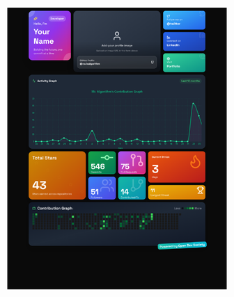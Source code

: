 ![OpenReadme](https://raw.githubusercontent.com/ravixalgorithm/openreadme-images/main/profiles/fad62070c0e0.png)
